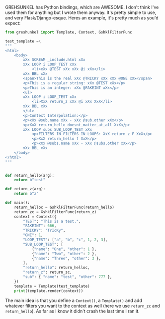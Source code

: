 GREHSUNKEL has Python bindings, which are AWESOME. I don't think I've used them
for anything but I wrote them anyway. It's pretty simple to use, and very
Flask/Django-esque. Heres an example, it's pretty much as you'd expect:

```Python
from greshunkel import Template, Context, GshklFilterFunc

test_template =\
"""
<html>
    <body>
        xXx SCREAM _include.html xXx
        xXx LOOP i LOOP_TEST xXx
            <li>xXx @TEST xXx xXx @i xXx</li>
        xXx BBL xXx
        <span>This is the real xXx @TRICKY xXx xXx @ONE xXx</span>
        <p>This is a regular string: xXx @TEST xXx</p>
        <p>This is an integer: xXx @FAKEINT xXx</p>
        <ul>
        xXx LOOP i LOOP_TEST xXx
            <li>XxX return_z xXx @i xXx XxX</li>
        xXx BBL xXx
        </ul>
        <p>Context Interpolation:</p>
        <p>xXx @sub.name xXx - xXx @sub.other xXx</p>
        <p>XxX return_hello doesnt_matter_at_all XxX</p>
        xXx LOOP subs SUB_LOOP_TEST xXx
            <p>FILTERS IN FILTERS IN LOOPS: XxX return_z F XxX</p>
            <p>XxX return_hello f XxX</p>
            <p>xXx @subs.name xXx - xXx @subs.other xXx</p>
        xXx BBL xXx
    </body>
</html>
"""


def return_hello(arg):
    return b"test"

def return_z(arg):
    return b"z"

def main():
    return_helloc = GshklFilterFunc(return_hello)
    return_zc = GshklFilterFunc(return_z)
    context = Context({
        "TEST": "This is a test.",
        "FAKEINT": 666,
        "TRICKY": "TrIcKy",
        "ONE": 1,
        "LOOP_TEST": ["a", "b", "c", 1, 2, 3],
        "SUB_LOOP_TEST": [
            {"name": "One", "other": 1 },
            {"name": "Two", "other": 2 },
            {"name": "Three", "other": 3 },
        ],
        "return_hello": return_helloc,
        "return_z": return_zc,
        "sub": { "name": "test", "other": 777 },
    })
    template = Template(test_template)
    print(template.render(context))
```

The main idea is that you define a `Context()`, a `Template()` and add whatever
filters you want to the context as well (here we use `return_zc` and
`return_hello`). As far as I know it didn't crash the last time I ran it.
